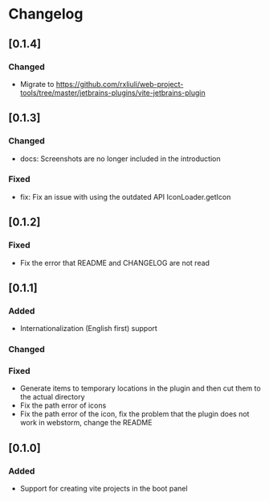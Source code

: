 <!-- Keep a Changelog guide -> https://keepachangelog.com -->

# Changelog

## [0.1.4]

### Changed

- Migrate to <https://github.com/rxliuli/web-project-tools/tree/master/jetbrains-plugins/vite-jetbrains-plugin>

## [0.1.3]

### Changed

- docs: Screenshots are no longer included in the introduction

### Fixed

- fix: Fix an issue with using the outdated API IconLoader.getIcon

## [0.1.2]

### Fixed

- Fix the error that README and CHANGELOG are not read

## [0.1.1]

### Added

- Internationalization (English first) support

### Changed

### Fixed

- Generate items to temporary locations in the plugin and then cut them to the actual directory
- Fix the path error of icons
- Fix the path error of the icon, fix the problem that the plugin does not work in webstorm, change the README

## [0.1.0]

### Added

- Support for creating vite projects in the boot panel
